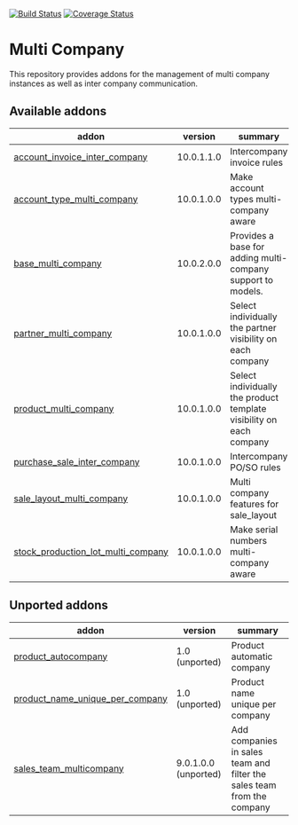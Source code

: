 [![Build Status](https://travis-ci.org/OCA/multi-company.svg?branch=9.0)](https://travis-ci.org/OCA/multi-company)
[![Coverage Status](https://coveralls.io/repos/OCA/multi-company/badge.png?branch=9.0)](https://coveralls.io/r/OCA/multi-company?branch=9.0)

Multi Company
=============

This repository provides addons for the management of multi company instances
as well as inter company communication.



[//]: # (addons)

Available addons
----------------
addon | version | summary
--- | --- | ---
[account_invoice_inter_company](account_invoice_inter_company/) | 10.0.1.1.0 | Intercompany invoice rules
[account_type_multi_company](account_type_multi_company/) | 10.0.1.0.0 | Make account types multi-company aware
[base_multi_company](base_multi_company/) | 10.0.2.0.0 | Provides a base for adding multi-company support to models.
[partner_multi_company](partner_multi_company/) | 10.0.1.0.0 | Select individually the partner visibility on each company
[product_multi_company](product_multi_company/) | 10.0.1.0.0 | Select individually the product template visibility on each company
[purchase_sale_inter_company](purchase_sale_inter_company/) | 10.0.1.0.0 | Intercompany PO/SO rules
[sale_layout_multi_company](sale_layout_multi_company/) | 10.0.1.0.0 | Multi company features for sale_layout
[stock_production_lot_multi_company](stock_production_lot_multi_company/) | 10.0.1.0.0 | Make serial numbers multi-company aware


Unported addons
---------------
addon | version | summary
--- | --- | ---
[product_autocompany](product_autocompany/) | 1.0 (unported) | Product automatic company
[product_name_unique_per_company](product_name_unique_per_company/) | 1.0 (unported) | Product name unique per company
[sales_team_multicompany](sales_team_multicompany/) | 9.0.1.0.0 (unported) | Add companies in sales team and filter the sales team from the company

[//]: # (end addons)
